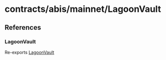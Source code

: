 # contracts/abis/mainnet/LagoonVault

## References

### LagoonVault

Re-exports [LagoonVault](LagoonVault.md#lagoonvault)
